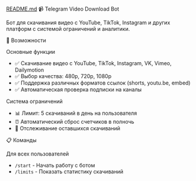 [README.md](https://github.com/user-attachments/files/22311362/README.md)
 📹 Telegram Video Download Bot

Бот для скачивания видео с YouTube, TikTok, Instagram и других платформ с системой ограничений и аналитики.

🚀 Возможности

Основные функции
- ✅ Скачивание видео с YouTube, TikTok, Instagram, VK, Vimeo, Dailymotion
- ✅ Выбор качества: 480p, 720p, 1080p
- ✅ Поддержка различных форматов ссылок (shorts, youtu.be, embed)
- ✅ Автоматическая проверка подписки на каналы

Система ограничений
- 📊 Лимит: 5 скачиваний в день на пользователя
- ⏰ Автоматический сброс счетчиков в полночь
- 🔄 Отслеживание оставшихся скачиваний

 📋 Команды
 
 Для всех пользователей
- `/start` - Начать работу с ботом
- `/limits` - Показать статистику скачиваний
